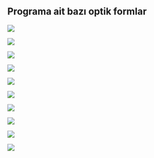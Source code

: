 ## Programa ait bazı optik formlar 

<img src="optik/24.png"><br>

<img src="optik/25.png"><br>

<img src="optik/26.png"><br>

<img src="optik/27.png"><br>

<img src="optik/28.png"><br>

<img src="optik/29.png"><br>

<img src="optik/30.png"><br>

<img src="optik/31.png"><br>

<img src="optik/32.png"><br>

<img src="optik/33.png"><br>